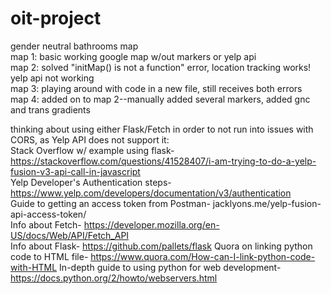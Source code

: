 # oit-project
gender neutral bathrooms map <br />
map 1: basic working google map w/out markers or yelp api <br />
map 2: solved "initMap() is not a function" error, location tracking works! yelp api not working <br />
map 3: playing around with code in a new file, still receives both errors <br />
map 4: added on to map 2--manually added several markers, added gnc and trans gradients

thinking about using either Flask/Fetch in order to not run into issues with CORS, as Yelp API does not support it: <br>
Stack Overflow w/ example using flask- https://stackoverflow.com/questions/41528407/i-am-trying-to-do-a-yelp-fusion-v3-api-call-in-javascript <br>
Yelp Developer's Authentication steps- https://www.yelp.com/developers/documentation/v3/authentication <br>
Guide to getting an access token from Postman- jacklyons.me/yelp-fusion-api-access-token/ <br>
Info about Fetch-  https://developer.mozilla.org/en-US/docs/Web/API/Fetch_API <br>
Info about Flask- https://github.com/pallets/flask
Quora on linking python code to HTML file- https://www.quora.com/How-can-I-link-python-code-with-HTML
In-depth guide to using python for web development- https://docs.python.org/2/howto/webservers.html
